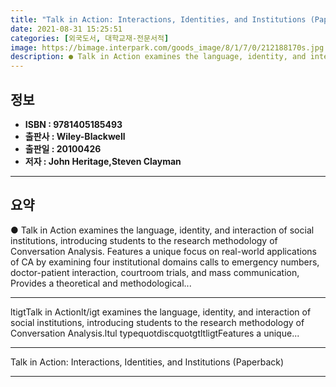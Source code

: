```yaml
---
title: "Talk in Action: Interactions, Identities, and Institutions (Paperback)"
date: 2021-08-31 15:25:51
categories: [외국도서, 대학교재-전문서적]
image: https://bimage.interpark.com/goods_image/8/1/7/0/212188170s.jpg
description: ● Talk in Action examines the language, identity, and interaction of social institutions, introducing students to the research methodology of Conversation Anal
---
```


## **정보**

- **ISBN : 9781405185493**
- **출판사 : Wiley-Blackwell**
- **출판일 : 20100426**
- **저자 : John Heritage,Steven Clayman**

------



## **요약**

●  Talk in Action examines the language, identity, and interaction of social institutions, introducing students to the research methodology of Conversation Analysis. Features a unique focus on real-world applications of CA by examining four institutional domains calls to emergency numbers, doctor-patient interaction, courtroom trials, and mass communication, Provides a theoretical and methodological...

------

ltigtTalk in Actionlt/igt examines the language, identity, and interaction of social institutions, introducing students to the research methodology of Conversation Analysis.ltul typequotdiscquotgtltligtFeatures a unique... 

------


Talk in Action: Interactions, Identities, and Institutions (Paperback) 

------


